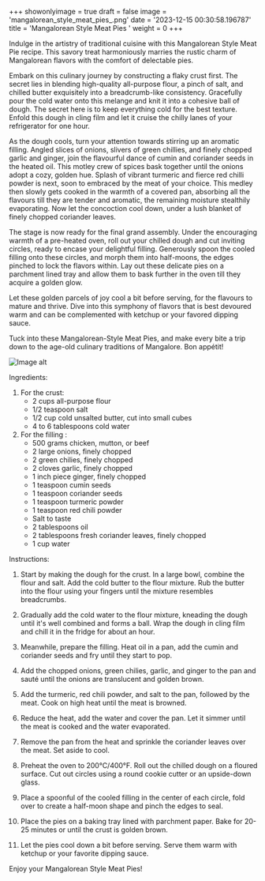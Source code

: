 +++ 
showonlyimage = true 
draft = false 
image = 'mangalorean_style_meat_pies_.png'
date = '2023-12-15 00:30:58.196787' 
title = 'Mangalorean Style Meat Pies ' 
weight = 0
+++ 
 
Indulge in the artistry of traditional cuisine with this Mangalorean Style Meat Pie recipe. This savory treat harmoniously marries the rustic charm of Mangalorean flavors with the comfort of delectable pies. 

Embark on this culinary journey by constructing a flaky crust first. The secret lies in blending high-quality all-purpose flour, a pinch of salt, and chilled butter exquisitely into a breadcrumb-like consistency. Gracefully pour the cold water onto this melange and knit it into a cohesive ball of dough. The secret here is to keep everything cold for the best texture. Enfold this dough in cling film and let it cruise the chilly lanes of your refrigerator for one hour.

As the dough cools, turn your attention towards stirring up an aromatic filling. Angled slices of onions, slivers of green chillies, and finely chopped garlic and ginger, join the flavourful dance of cumin and coriander seeds in the heated oil. This motley crew of spices bask together until the onions adopt a cozy, golden hue. Splash of vibrant turmeric and fierce red chilli powder is next, soon to embraced by the meat of your choice. This medley then slowly gets cooked in the warmth of a covered pan, absorbing all the flavours till they are tender and aromatic, the remaining moisture stealthily evaporating. Now let the concoction cool down, under a lush blanket of finely chopped coriander leaves. 

The stage is now ready for the final grand assembly. Under the encouraging warmth of a pre-heated oven, roll out your chilled dough and cut inviting circles, ready to encase your delightful filling. Generously spoon the cooled filling onto these circles, and morph them into half-moons, the edges pinched to lock the flavors within. Lay out these delicate pies on a parchment lined tray and allow them to bask further in the oven till they acquire a golden glow. 

Let these golden parcels of joy cool a bit before serving, for the flavours to mature and thrive. Dive into this symphony of flavors that is best devoured warm and can be complemented with ketchup or your favored dipping sauce. 

Tuck into these Mangalorean-Style Meat Pies, and make every bite a trip down to the age-old culinary traditions of Mangalore. Bon appétit! 

![Image alt](/mangalorean_style_meat_pies_.png '300px')

Ingredients: 
 
1. For the crust:
   - 2 cups all-purpose flour
   - 1/2 teaspoon salt
   - 1/2 cup cold unsalted butter, cut into small cubes
   - 4 to 6 tablespoons cold water
2. For the filling :
   - 500 grams chicken, mutton, or beef
   - 2 large onions, finely chopped
   - 2 green chilies, finely chopped
   - 2 cloves garlic, finely chopped
   - 1 inch piece ginger, finely chopped
   - 1 teaspoon cumin seeds
   - 1 teaspoon coriander seeds
   - 1 teaspoon turmeric powder
   - 1 teaspoon red chili powder
   - Salt to taste
   - 2 tablespoons oil
   - 2 tablespoons fresh coriander leaves, finely chopped
   - 1 cup water

Instructions:

1. Start by making the dough for the crust. In a large bowl, combine the flour and salt. Add the cold butter to the flour mixture. Rub the butter into the flour using your fingers until the mixture resembles breadcrumbs.

2. Gradually add the cold water to the flour mixture, kneading the dough until it's well combined and forms a ball. Wrap the dough in cling film and chill it in the fridge for about an hour.

3. Meanwhile, prepare the filling. Heat oil in a pan, add the cumin and coriander seeds and fry until they start to pop.

4. Add the chopped onions, green chilies, garlic, and ginger to the pan and sauté until the onions are translucent and golden brown.

5. Add the turmeric, red chili powder, and salt to the pan, followed by the meat. Cook on high heat until the meat is browned.

6. Reduce the heat, add the water and cover the pan. Let it simmer until the meat is cooked and the water evaporated.

7. Remove the pan from the heat and sprinkle the coriander leaves over the meat. Set aside to cool.

8. Preheat the oven to 200°C/400°F. Roll out the chilled dough on a floured surface. Cut out circles using a round cookie cutter or an upside-down glass.

9. Place a spoonful of the cooled filling in the center of each circle, fold over to create a half-moon shape and pinch the edges to seal.

10. Place the pies on a baking tray lined with parchment paper. Bake for 20-25 minutes or until the crust is golden brown.

11. Let the pies cool down a bit before serving. Serve them warm with ketchup or your favorite dipping sauce.

Enjoy your Mangalorean Style Meat Pies!